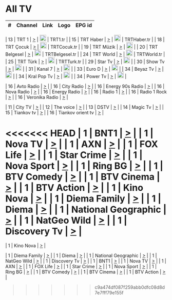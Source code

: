 <h1>All TV</h1>

| #   | Channel        | Link  | Logo | EPG id |
|:---:|:--------------:|:-----:|:----:|:------:|

| 13  | TRT 1            | [>](https://tv-trt1.medya.trt.com.tr/master.m3u8) | <img height="20" src="https://i.imgur.com/j786OLG.png"/> | TRT1.tr |
| 15  | TRT Haber        | [>](https://tv-trthaber.medya.trt.com.tr/master.m3u8) | <img height="20" src="https://i.imgur.com/OVfo8Ab.png"/> | TRTHaber.tr |
| 18  | TRT Çocuk        | [>](https://tv-trtcocuk.medya.trt.com.tr/master.m3u8) | <img height="20" src="https://i.imgur.com/QLFmD6d.png"/> | TRTCocuk.tr |
| 19  | TRT Müzik        | [>](https://tv-trtmuzik.medya.trt.com.tr/master.m3u8) | <img height="20" src="https://i.imgur.com/fIVFCEd.png"/> |
| 20  | TRT Belgesel     | [>](https://tv-trtbelgesel.medya.trt.com.tr/master.m3u8) | <img height="20" src="https://i.imgur.com/MGO87pe.png"/> | TRTBelgesel.tr |
| 24  | TRT World        | [>](https://tv-trtworld.medya.trt.com.tr/master.m3u8) | <img height="20" src="https://i.imgur.com/JEA2xpv.png"/> | TRTWorld.tr |
| 25  | TRT Türk         | [>](https://tv-trtturk.medya.trt.com.tr/master.m3u8) | <img height="20" src="https://i.imgur.com/OSTOQNw.png"/> | TRTTurk.tr |
| 29  | Star Tv   | [>](https://dogus-live.daioncdn.net/startv/startv_360p.m3u8) | <img height="20" src="https://i.imgur.com/IebUZx1.png"/> |
| 30  | Show Tv     | [>](https://ciner-live.daioncdn.net/showtv/showtv.m3u8) | <img height="20" src="https://i.imgur.com/IebUZx1.png"/> |
| 31  | Kanal 7     | [>](https://kanal7-live.daioncdn.net/kanal7/kanal7.m3u8) | <img height="20" src="https://i.imgur.com/IebUZx1.png"/> |
| 33  | Euro D    | [>](https://www.youtube.com/user/KanalD/live) | <img height="20" src="https://i.imgur.com/IebUZx1.png"/> |
| 34  | Beyaz Tv     | [>](https://beyaztv-live.daioncdn.net/beyaztv/beyaztv.m3u8) | <img height="20" src="https://i.imgur.com/IebUZx1.png"/> |
| 34  | Kral Pop Tv     | [>](https://www.youtube.com/watch?v=GuFTuKoXepw) | <img height="20" src="https://i.imgur.com/IebUZx1.png"/> |
| 34  | Power Tv     | [>](https://livetv.powerapp.com.tr/powerTV/powerhd.smil/chunklist.m3u8) | <img height="20" src="https://i.imgur.com/IebUZx1.png"/> |

| 16  | Avto Radio | [>](http://stream.metacast.eu/avtoradio.mp3.m3u) |
| 16  | City Radio | [>](http://stream.metacast.eu/city.aac.m3u) |
| 16  | Energy 90s Radio | [>](http://stream.metacast.eu/energy-90s.m3u) |
| 16  | Nova Radio | [>](http://stream.metacast.eu/nova.aac.m3u) |
| 16  | Energy Radio | [>](http://stream.metacast.eu/nrj.aac.m3u) |
| 16  | Radio 1 | [>](http://stream.metacast.eu/radio1.aac.m3u) |
| 16  | Radio 1 Rock | [>](http://stream.metacast.eu/radio1rock.aac.m3u) |
| 16  | Veronika Radio | [>](http://stream.metacast.eu/veronika.aac.m3u) |

| 11  | City TV | [>](https://tv.city.bg/play/tshls/citytv/index.m3u8) |
| 12  | The voice | [>](https://bss1.neterra.tv/thevoice/thevoice.m3u8) |
| 13  | DSTV | [>](http://46.249.95.140:8081/hls/data.m3u8) |
| 14  | Magic Tv | [>](https://bss1.neterra.tv/magictv/magictv.m3u8) |
| 15  | Tiankov tv | [>](https://streamer103.neterra.tv/tiankov-folk/live.m3u8) |
| 16  | Tiankov orient tv | [>](https://streamer103.neterra.tv/tiankov-orient/live.m3u8) |

<<<<<<< HEAD
| 1 | BNT1 | [>](https://ymkaya.xyz:11170/tv/bnt1/playlist.m3u8?wmsAuthSign=c2VydmVyX3RpbWU9MS8yMS8yMDI1IDc6MjI6MjAgUE0maGFzaF92YWx1ZT1BaGs4WFp1dDUrVDE2cnFCK0l3TjBnPT0mdmFsaWRtaW51dGVzPTYw) |
| 1 | Nova TV | [>](https://ymkaya.xyz:11170/tv/novatv/playlist.m3u8?wmsAuthSign=c2VydmVyX3RpbWU9MS8yMS8yMDI1IDc6MjI6MzMgUE0maGFzaF92YWx1ZT1nb1YrSHhYK3EzdWU4RWoyc3dXcmx3PT0mdmFsaWRtaW51dGVzPTYw) |
| 1 | AXN | [>](https://ymkaya.xyz:11170/tv/axn/playlist.m3u8?wmsAuthSign=c2VydmVyX3RpbWU9MS8yMS8yMDI1IDc6MjI6NDMgUE0maGFzaF92YWx1ZT1tTWcvcCthbGF4VTMxNE9uK2p0NGNnPT0mdmFsaWRtaW51dGVzPTYw) |
| 1 | FOX Life | [>](https://ymkaya.xyz:11170/tv/foxlife/playlist.m3u8?wmsAuthSign=c2VydmVyX3RpbWU9MS8yMS8yMDI1IDc6MjI6NTQgUE0maGFzaF92YWx1ZT1YV0p6ZU5pd2krOTB3YjR4cHphd2VRPT0mdmFsaWRtaW51dGVzPTYw) |
| 1 | Star Crime | [>](https://ymkaya.xyz:11170/tv/foxcrime/playlist.m3u8?wmsAuthSign=c2VydmVyX3RpbWU9MS8yMS8yMDI1IDc6MjM6MDQgUE0maGFzaF92YWx1ZT1ubVNWSlcydFdBbS82a0dudXp0U2NBPT0mdmFsaWRtaW51dGVzPTYw) |
| 1 | Nova Sport | [>](https://ymkaya.xyz:11170/tv/novasport/playlist.m3u8?wmsAuthSign=c2VydmVyX3RpbWU9MS8yMS8yMDI1IDc6MjM6MTQgUE0maGFzaF92YWx1ZT16NGhWZW1sSU4rcFhwejIxUm4xVjBBPT0mdmFsaWRtaW51dGVzPTYw) |
| 1 | Ring BG | [>](https://ymkaya.xyz:11170/tv/ringbg/playlist.m3u8?wmsAuthSign=c2VydmVyX3RpbWU9MS8yMS8yMDI1IDc6MjM6MjQgUE0maGFzaF92YWx1ZT03T3ovNTd6MHBKTEdPeUtWSHg1WHpBPT0mdmFsaWRtaW51dGVzPTYw) |
| 1 | BTV Comedy | [>](https://ymkaya.xyz:11170/tv/btvcomedy/playlist.m3u8?wmsAuthSign=c2VydmVyX3RpbWU9MS8yMS8yMDI1IDc6MjM6MzUgUE0maGFzaF92YWx1ZT1ackd5Y3R3MWtRNWJIZ0ZvYkY5V0N3PT0mdmFsaWRtaW51dGVzPTYw) |
| 1 | BTV Cinema | [>](https://ymkaya.xyz:11170/tv/btvcinema/playlist.m3u8?wmsAuthSign=c2VydmVyX3RpbWU9MS8yMS8yMDI1IDc6MjM6NDUgUE0maGFzaF92YWx1ZT1GSXhjbDVtWTZJajZGVEdHaFEwSklRPT0mdmFsaWRtaW51dGVzPTYw) |
| 1 | BTV Action | [>](https://ymkaya.xyz:11170/tv/btvaction/playlist.m3u8?wmsAuthSign=c2VydmVyX3RpbWU9MS8yMS8yMDI1IDc6MjM6NTUgUE0maGFzaF92YWx1ZT1tbjA5UEFPcExocjNtalBIanNObEhBPT0mdmFsaWRtaW51dGVzPTYw) |
| 1 | Kino Nova | [>](https://ymkaya.xyz:11170/tv/kinonova/playlist.m3u8?wmsAuthSign=c2VydmVyX3RpbWU9MS8yMS8yMDI1IDc6MjQ6MDUgUE0maGFzaF92YWx1ZT1Sd2ZsZzNJek5sZ25TMEVwalU3YVN3PT0mdmFsaWRtaW51dGVzPTYw) |
| 1 | Diema Family | [>](https://ymkaya.xyz:11170/tv/diemafamily/playlist.m3u8?wmsAuthSign=c2VydmVyX3RpbWU9MS8yMS8yMDI1IDc6MjQ6MTUgUE0maGFzaF92YWx1ZT1rNzF6eGh0SVU0eC9RV0xYVE45NWpnPT0mdmFsaWRtaW51dGVzPTYw) |
| 1 | Diema | [>](https://ymkaya.xyz:11170/tv/diema/playlist.m3u8?wmsAuthSign=c2VydmVyX3RpbWU9MS8yMS8yMDI1IDc6MjU6MDkgUE0maGFzaF92YWx1ZT1lcWlnZkJnaExrenVUbGh0WmZjZVZnPT0mdmFsaWRtaW51dGVzPTYw) |
| 1 | National Geographic | [>](https://ymkaya.xyz:11170/tv/natgeo/playlist.m3u8?wmsAuthSign=c2VydmVyX3RpbWU9MS8yMS8yMDI1IDc6MjU6MTkgUE0maGFzaF92YWx1ZT11cXZzSk9IL3kvTFlWZ2xWOWI0SGFRPT0mdmFsaWRtaW51dGVzPTYw) |
| 1 | NatGeo Wild | [>](https://ymkaya.xyz:11170/tv/natgeowild/playlist.m3u8?wmsAuthSign=c2VydmVyX3RpbWU9MS8yMS8yMDI1IDc6MjU6MjkgUE0maGFzaF92YWx1ZT03c0lFMVBwbE5VWGpBcXE4Y1JXcjVBPT0mdmFsaWRtaW51dGVzPTYw) |
| 1 | Discovery Tv | [>](https://ymkaya.xyz:11170/tv/discovery/playlist.m3u8?wmsAuthSign=c2VydmVyX3RpbWU9MS8yMS8yMDI1IDc6MjU6MzkgUE0maGFzaF92YWx1ZT1DN2E1Qzc4K3FwYVVnK2w2NGVYb0lnPT0mdmFsaWRtaW51dGVzPTYw) |
=======


| 1 | Kino Nova | [>](https://ymkaya.xyz:11336/tv/kinonova/playlist.m3u8?wmsAuthSign=c2VydmVyX3RpbWU9MS8yLzIwMjUgNDo0MDoyMCBBTSZoYXNoX3ZhbHVlPWlFS1FrWEtMMVRFM3l5YklUWUJQUHc9PSZ2YWxpZG1pbnV0ZXM9NjA=) |

| 1 | Diema Family | [>](https://ymkaya.xyz:11336/tv/diemafamily/playlist.m3u8?wmsAuthSign=c2VydmVyX3RpbWU9MS8yLzIwMjUgNDo0MDozMCBBTSZoYXNoX3ZhbHVlPUVUaTVKTldvZTF5WVVCM0YwL21kaXc9PSZ2YWxpZG1pbnV0ZXM9NjA=) |
| 1 | Diema | [>](https://ymkaya.xyz:11336/tv/diema/playlist.m3u8?wmsAuthSign=c2VydmVyX3RpbWU9MS8yLzIwMjUgNDo0MDo0MCBBTSZoYXNoX3ZhbHVlPVlYMWVJT2NuUjNpUTBsaytEUFFOS2c9PSZ2YWxpZG1pbnV0ZXM9NjA=) |
| 1 | National Geographic | [>](https://ymkaya.xyz:11336/tv/natgeo/playlist.m3u8?wmsAuthSign=c2VydmVyX3RpbWU9MS8yLzIwMjUgNDo0MTo0MSBBTSZoYXNoX3ZhbHVlPTJQTlVmcG5nYWx0M013eUhGRGxnd0E9PSZ2YWxpZG1pbnV0ZXM9NjA=) |
| 1 | NatGeo Wild | [>](https://ymkaya.xyz:11336/tv/natgeowild/playlist.m3u8?wmsAuthSign=c2VydmVyX3RpbWU9MS8yLzIwMjUgNDo0MTo1MSBBTSZoYXNoX3ZhbHVlPVl1OXZaTTliN0hGWEN3eDBYd1duNkE9PSZ2YWxpZG1pbnV0ZXM9NjA=) |
| 1 | Discovery Tv | [>](https://ymkaya.xyz:11336/tv/discovery/playlist.m3u8?wmsAuthSign=c2VydmVyX3RpbWU9MS8yLzIwMjUgNDo0MjowMSBBTSZoYXNoX3ZhbHVlPWtBQmdLNlY2RmQwWElzMVYzSDJyVkE9PSZ2YWxpZG1pbnV0ZXM9NjA=) |
| 1 | BNT1 | [>](https://ymkaya.xyz:11336/tv/bnt1/playlist.m3u8?wmsAuthSign=c2VydmVyX3RpbWU9MS8yLzIwMjUgNDozODozOCBBTSZoYXNoX3ZhbHVlPVVrMVlRQXpJWlhYeUh6ZFVpSC9NMUE9PSZ2YWxpZG1pbnV0ZXM9NjA=) |
| 1 | Nova TV | [>](https://ymkaya.xyz:11336/tv/novatv/playlist.m3u8?wmsAuthSign=c2VydmVyX3RpbWU9MS8yLzIwMjUgNDozODo0OCBBTSZoYXNoX3ZhbHVlPUVxQjh1a0ZzYkVGZU8zZDFGTzdreVE9PSZ2YWxpZG1pbnV0ZXM9NjA=) |
| 1 | AXN | [>](https://ymkaya.xyz:11336/tv/axn/playlist.m3u8?wmsAuthSign=c2VydmVyX3RpbWU9MS8yLzIwMjUgNDozODo1OCBBTSZoYXNoX3ZhbHVlPUpkWStGY1hkNXhaOVpPZ0thQ0FZL3c9PSZ2YWxpZG1pbnV0ZXM9NjA=) |
| 1 | FOX Life | [>](https://ymkaya.xyz:11336/tv/foxlife/playlist.m3u8?wmsAuthSign=c2VydmVyX3RpbWU9MS8yLzIwMjUgNDozOToxMCBBTSZoYXNoX3ZhbHVlPWt1ZDc1T3AzYlZDTjJnSy9TU0xJZlE9PSZ2YWxpZG1pbnV0ZXM9NjA=) |
| 1 | Star Crime | [>](https://ymkaya.xyz:11336/tv/foxcrime/playlist.m3u8?wmsAuthSign=c2VydmVyX3RpbWU9MS8yLzIwMjUgNDozOToyMCBBTSZoYXNoX3ZhbHVlPXIwVU45Nm9FR1l2enNkTG9TanBxbmc9PSZ2YWxpZG1pbnV0ZXM9NjA=) |
| 1 | Nova Sport | [>](https://ymkaya.xyz:11336/tv/novasport/playlist.m3u8?wmsAuthSign=c2VydmVyX3RpbWU9MS8yLzIwMjUgNDozOTozMCBBTSZoYXNoX3ZhbHVlPXlSZ0UxazVaM0xhSmc0NmR4T0c1T2c9PSZ2YWxpZG1pbnV0ZXM9NjA=) |
| 1 | Ring BG | [>](https://ymkaya.xyz:11336/tv/ringbg/playlist.m3u8?wmsAuthSign=c2VydmVyX3RpbWU9MS8yLzIwMjUgNDozOTo0MCBBTSZoYXNoX3ZhbHVlPTR4aUlFNHVUYWN4enY1WkVuOFZma2c9PSZ2YWxpZG1pbnV0ZXM9NjA=) |
| 1 | BTV Comedy | [>](https://ymkaya.xyz:11336/tv/btvcomedy/playlist.m3u8?wmsAuthSign=c2VydmVyX3RpbWU9MS8yLzIwMjUgNDozOTo1MCBBTSZoYXNoX3ZhbHVlPUtrMTJ2RHNTTUU1RFp1ZkVOdXFSK3c9PSZ2YWxpZG1pbnV0ZXM9NjA=) |
| 1 | BTV Cinema | [>](https://ymkaya.xyz:11336/tv/btvcinema/playlist.m3u8?wmsAuthSign=c2VydmVyX3RpbWU9MS8yLzIwMjUgNDozOTo1OSBBTSZoYXNoX3ZhbHVlPTZWcU9FZW56cG1NM1lrYy8xNE5NeHc9PSZ2YWxpZG1pbnV0ZXM9NjA=) |
| 1 | BTV Action | [>](https://ymkaya.xyz:11336/tv/btvaction/playlist.m3u8?wmsAuthSign=c2VydmVyX3RpbWU9MS8yLzIwMjUgNDo0MDoxMCBBTSZoYXNoX3ZhbHVlPUlDd0ErRkZVWThyMVZwR3c2REdGZ3c9PSZ2YWxpZG1pbnV0ZXM9NjA=) |
>>>>>>> c9a474df087f259abb0dfc08d8d7e7fff79e155f
